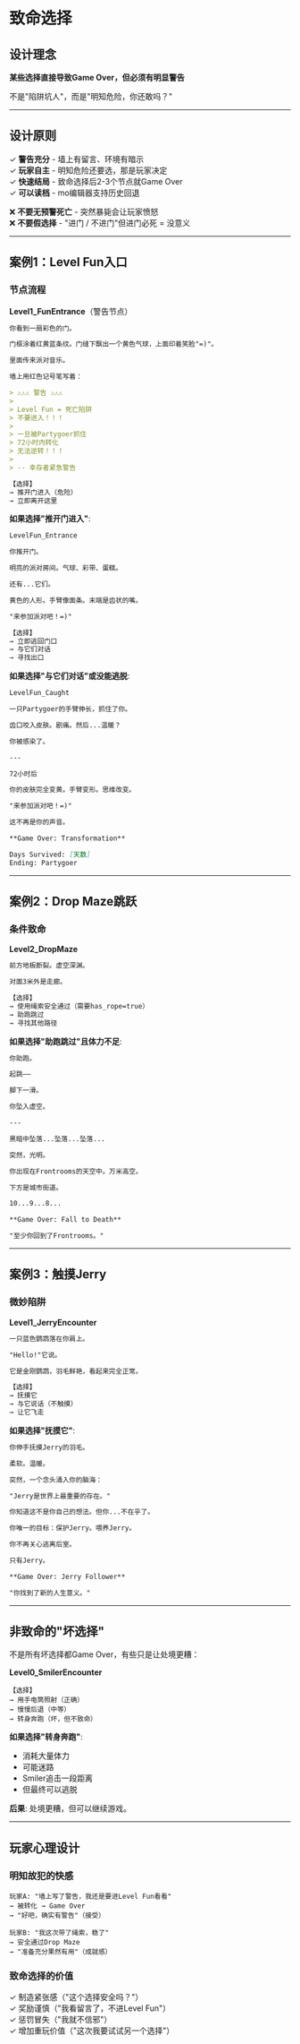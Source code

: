 # 致命选择

## 设计理念

**某些选择直接导致Game Over，但必须有明显警告**

不是"陷阱坑人"，而是"明知危险，你还敢吗？"

---

## 设计原则

✓ **警告充分** - 墙上有留言、环境有暗示  
✓ **玩家自主** - 明知危险还要选，那是玩家决定  
✓ **快速结局** - 致命选择后2-3个节点就Game Over  
✓ **可以读档** - mo编辑器支持历史回退

❌ **不要无预警死亡** - 突然暴毙会让玩家愤怒  
❌ **不要假选择** - "进门 / 不进门"但进门必死 = 没意义

---

## 案例1：Level Fun入口

### 节点流程

**Level1_FunEntrance**（警告节点）

```markdown
你看到一扇彩色的门。

门框涂着红黄蓝条纹。门缝下飘出一个黄色气球，上面印着笑脸"=)"。

里面传来派对音乐。

墙上用红色记号笔写着：

> ⚠️⚠️⚠️ 警告 ⚠️⚠️⚠️
> 
> Level Fun = 死亡陷阱
> 不要进入！！！
> 
> 一旦被Partygoer抓住
> 72小时内转化
> 无法逆转！！！
> 
> -- 幸存者紧急警告

【选择】
→ 推开门进入（危险）
→ 立即离开这里
```

**如果选择"推开门进入"**:

```markdown
LevelFun_Entrance

你推开门。

明亮的派对房间。气球、彩带、蛋糕。

还有...它们。

黄色的人形。手臂像面条。末端是齿状的嘴。

"来参加派对吧！=)"

【选择】
→ 立即逃回门口
→ 与它们对话
→ 寻找出口
```

**如果选择"与它们对话"或没能逃脱**:

```markdown
LevelFun_Caught

一只Partygoer的手臂伸长，抓住了你。

齿口咬入皮肤。剧痛。然后...温暖？

你被感染了。

---

72小时后

你的皮肤完全变黄。手臂变形。思维改变。

"来参加派对吧！=)"

这不再是你的声音。

**Game Over: Transformation**

Days Survived: [天数]
Ending: Partygoer
```

---

## 案例2：Drop Maze跳跃

### 条件致命

**Level2_DropMaze**

```markdown
前方地板断裂。虚空深渊。

对面3米外是走廊。

【选择】
→ 使用绳索安全通过（需要has_rope=true）
→ 助跑跳过
→ 寻找其他路径
```

**如果选择"助跑跳过"且体力不足**:

```markdown
你助跑。

起跳——

脚下一滑。

你坠入虚空。

---

黑暗中坠落...坠落...坠落...

突然，光明。

你出现在Frontrooms的天空中。万米高空。

下方是城市街道。

10...9...8...

**Game Over: Fall to Death**

"至少你回到了Frontrooms。"
```

---

## 案例3：触摸Jerry

### 微妙陷阱

**Level1_JerryEncounter**

```markdown
一只蓝色鹦鹉落在你肩上。

"Hello!"它说。

它是金刚鹦鹉，羽毛鲜艳，看起来完全正常。

【选择】
→ 抚摸它
→ 与它说话（不触摸）
→ 让它飞走
```

**如果选择"抚摸它"**:

```markdown
你伸手抚摸Jerry的羽毛。

柔软。温暖。

突然，一个念头涌入你的脑海：

"Jerry是世界上最重要的存在。"

你知道这不是你自己的想法。但你...不在乎了。

你唯一的目标：保护Jerry。喂养Jerry。

你不再关心逃离后室。

只有Jerry。

**Game Over: Jerry Follower**

"你找到了新的人生意义。"
```

---

## 非致命的"坏选择"

不是所有坏选择都Game Over，有些只是让处境更糟：

**Level0_SmilerEncounter**

```
【选择】
→ 用手电筒照射（正确）
→ 慢慢后退（中等）
→ 转身奔跑（坏，但不致命）
```

**如果选择"转身奔跑"**:
- 消耗大量体力
- 可能迷路
- Smiler追击一段距离
- 但最终可以逃脱

**后果**: 处境更糟，但可以继续游戏。

---

## 玩家心理设计

### 明知故犯的快感

```
玩家A: "墙上写了警告，我还是要进Level Fun看看"
→ 被转化 → Game Over
→ "好吧，确实有警告"（接受）

玩家B: "我这次带了绳索，稳了"
→ 安全通过Drop Maze
→ "准备充分果然有用"（成就感）
```

### 致命选择的价值

✓ 制造紧张感（"这个选择安全吗？"）  
✓ 奖励谨慎（"我看留言了，不进Level Fun"）  
✓ 惩罚冒失（"我就不信邪"）  
✓ 增加重玩价值（"这次我要试试另一个选择"）

